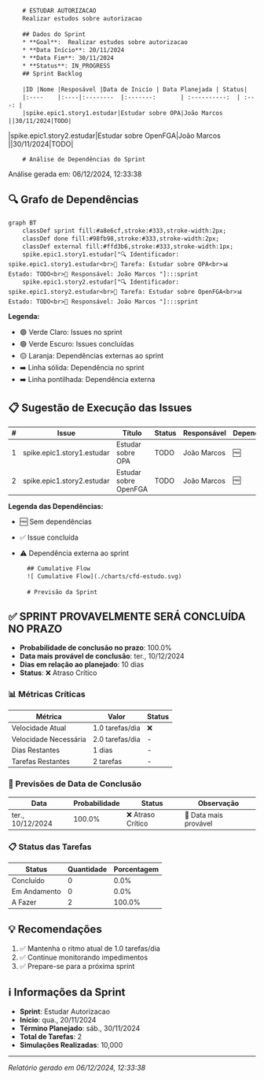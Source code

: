 
        
        # ESTUDAR AUTORIZACAO
        Realizar estudos sobre autorizacao

        ## Dados do Sprint
        * **Goal**:  Realizar estudos sobre autorizacao
        * **Data Início**: 20/11/2024
        * **Data Fim**: 30/11/2024
        * **Status**: IN_PROGRESS
        ## Sprint Backlog

        |ID |Nome |Resposável |Data de Inicío | Data Planejada | Status|
        |:----    |:----|:--------  |:-------:       | :----------:  | :---: |
        |spike.epic1.story1.estudar|Estudar sobre OPA|João Marcos ||30/11/2024|TODO|
|spike.epic1.story2.estudar|Estudar sobre OpenFGA|João Marcos ||30/11/2024|TODO|
      
        # Análise de Dependências do Sprint

Análise gerada em: 06/12/2024, 12:33:38

## 🔍 Grafo de Dependências

```mermaid
graph BT
    classDef sprint fill:#a8e6cf,stroke:#333,stroke-width:2px;
    classDef done fill:#98fb98,stroke:#333,stroke-width:2px;
    classDef external fill:#ffd3b6,stroke:#333,stroke-width:1px;
    spike.epic1.story1.estudar["🔍 Identificador: spike.epic1.story1.estudar<br>📝 Tarefa: Estudar sobre OPA<br>📊 Estado: TODO<br>👤 Responsável: João Marcos "]:::sprint
    spike.epic1.story2.estudar["🔍 Identificador: spike.epic1.story2.estudar<br>📝 Tarefa: Estudar sobre OpenFGA<br>📊 Estado: TODO<br>👤 Responsável: João Marcos "]:::sprint
```

**Legenda:**
- 🟢 Verde Claro: Issues no sprint
- 🟢 Verde Escuro: Issues concluídas
- 🟡 Laranja: Dependências externas ao sprint
- ➡️ Linha sólida: Dependência no sprint
- ➡️ Linha pontilhada: Dependência externa

## 📋 Sugestão de Execução das Issues

| # | Issue | Título | Status | Responsável | Dependências |
|---|-------|--------|--------|-------------|---------------|
| 1 | spike.epic1.story1.estudar | Estudar sobre OPA | TODO | João Marcos  | 🆓 |
| 2 | spike.epic1.story2.estudar | Estudar sobre OpenFGA | TODO | João Marcos  | 🆓 |

**Legenda das Dependências:**
- 🆓 Sem dependências
- ✅ Issue concluída
- ⚠️ Dependência externa ao sprint

        
       
        ## Cumulative Flow
        ![ Cumulative Flow](./charts/cfd-estudo.svg)
        
        # Previsão da Sprint

## ✅ SPRINT PROVAVELMENTE SERÁ CONCLUÍDA NO PRAZO

- **Probabilidade de conclusão no prazo**: 100.0%
- **Data mais provável de conclusão**: ter., 10/12/2024
- **Dias em relação ao planejado**: 10 dias
- **Status**: ❌ Atraso Crítico

### 📊 Métricas Críticas

| Métrica | Valor | Status |
|---------|--------|--------|
| Velocidade Atual | 1.0 tarefas/dia | ❌ |
| Velocidade Necessária | 2.0 tarefas/dia | - |
| Dias Restantes | 1 dias | - |
| Tarefas Restantes | 2 tarefas | - |

### 📅 Previsões de Data de Conclusão

| Data | Probabilidade | Status | Observação |
|------|---------------|---------|------------|
| ter., 10/12/2024 | 100.0% | ❌ Atraso Crítico | 📍 Data mais provável |

### 📋 Status das Tarefas

| Status | Quantidade | Porcentagem |
|--------|------------|-------------|
| Concluído | 0 | 0.0% |
| Em Andamento | 0 | 0.0% |
| A Fazer | 2 | 100.0% |

## 💡 Recomendações

1. ✅ Mantenha o ritmo atual de 1.0 tarefas/dia
2. ✅ Continue monitorando impedimentos
3. ✅ Prepare-se para a próxima sprint

## ℹ️ Informações da Sprint

- **Sprint**: Estudar Autorizacao
- **Início**: qua., 20/11/2024
- **Término Planejado**: sáb., 30/11/2024
- **Total de Tarefas**: 2
- **Simulações Realizadas**: 10,000

---
*Relatório gerado em 06/12/2024, 12:33:38*
        